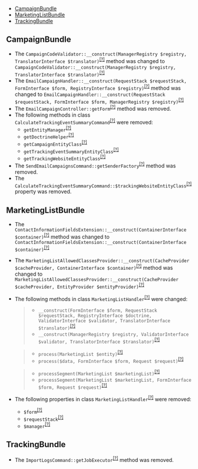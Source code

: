 - [CampaignBundle](#campaignbundle)
- [MarketingListBundle](#marketinglistbundle)
- [TrackingBundle](#trackingbundle)

CampaignBundle
--------------
* The `CampaignCodeValidator::__construct(ManagerRegistry $registry, TranslatorInterface $translator)`<sup>[[?]](https://github.com/oroinc/OroCRMMarketingBundle/tree/4.0.0-rc/src/Oro/Bundle/CampaignBundle/Validator/CampaignCodeValidator.php#L28 "Oro\Bundle\CampaignBundle\Validator\CampaignCodeValidator")</sup> method was changed to `CampaignCodeValidator::__construct(ManagerRegistry $registry, TranslatorInterface $translator)`<sup>[[?]](https://github.com/oroinc/OroCRMMarketingBundle/tree/4.0.0/src/Oro/Bundle/CampaignBundle/Validator/CampaignCodeValidator.php#L28 "Oro\Bundle\CampaignBundle\Validator\CampaignCodeValidator")</sup>
* The `EmailCampaignHandler::__construct(RequestStack $requestStack, FormInterface $form, RegistryInterface $registry)`<sup>[[?]](https://github.com/oroinc/OroCRMMarketingBundle/tree/4.0.0-rc/src/Oro/Bundle/CampaignBundle/Form/Handler/EmailCampaignHandler.php#L31 "Oro\Bundle\CampaignBundle\Form\Handler\EmailCampaignHandler")</sup> method was changed to `EmailCampaignHandler::__construct(RequestStack $requestStack, FormInterface $form, ManagerRegistry $registry)`<sup>[[?]](https://github.com/oroinc/OroCRMMarketingBundle/tree/4.0.0/src/Oro/Bundle/CampaignBundle/Form/Handler/EmailCampaignHandler.php#L34 "Oro\Bundle\CampaignBundle\Form\Handler\EmailCampaignHandler")</sup>
* The `EmailCampaignController::getForm`<sup>[[?]](https://github.com/oroinc/OroCRMMarketingBundle/tree/4.0.0-rc/src/Oro/Bundle/CampaignBundle/Controller/EmailCampaignController.php#L124 "Oro\Bundle\CampaignBundle\Controller\EmailCampaignController::getForm")</sup> method was removed.
* The following methods in class `CalculateTrackingEventSummaryCommand`<sup>[[?]](https://github.com/oroinc/OroCRMMarketingBundle/tree/4.0.0-rc/src/Oro/Bundle/CampaignBundle/Command/CalculateTrackingEventSummaryCommand.php#L172 "Oro\Bundle\CampaignBundle\Command\CalculateTrackingEventSummaryCommand")</sup> were removed:
   - `getEntityManager`<sup>[[?]](https://github.com/oroinc/OroCRMMarketingBundle/tree/4.0.0-rc/src/Oro/Bundle/CampaignBundle/Command/CalculateTrackingEventSummaryCommand.php#L172 "Oro\Bundle\CampaignBundle\Command\CalculateTrackingEventSummaryCommand::getEntityManager")</sup>
   - `getDoctrineHelper`<sup>[[?]](https://github.com/oroinc/OroCRMMarketingBundle/tree/4.0.0-rc/src/Oro/Bundle/CampaignBundle/Command/CalculateTrackingEventSummaryCommand.php#L180 "Oro\Bundle\CampaignBundle\Command\CalculateTrackingEventSummaryCommand::getDoctrineHelper")</sup>
   - `getCampaignEntityClass`<sup>[[?]](https://github.com/oroinc/OroCRMMarketingBundle/tree/4.0.0-rc/src/Oro/Bundle/CampaignBundle/Command/CalculateTrackingEventSummaryCommand.php#L192 "Oro\Bundle\CampaignBundle\Command\CalculateTrackingEventSummaryCommand::getCampaignEntityClass")</sup>
   - `getTrackingEventSummaryEntityClass`<sup>[[?]](https://github.com/oroinc/OroCRMMarketingBundle/tree/4.0.0-rc/src/Oro/Bundle/CampaignBundle/Command/CalculateTrackingEventSummaryCommand.php#L200 "Oro\Bundle\CampaignBundle\Command\CalculateTrackingEventSummaryCommand::getTrackingEventSummaryEntityClass")</sup>
   - `getTrackingWebsiteEntityClass`<sup>[[?]](https://github.com/oroinc/OroCRMMarketingBundle/tree/4.0.0-rc/src/Oro/Bundle/CampaignBundle/Command/CalculateTrackingEventSummaryCommand.php#L208 "Oro\Bundle\CampaignBundle\Command\CalculateTrackingEventSummaryCommand::getTrackingWebsiteEntityClass")</sup>
* The `SendEmailCampaignsCommand::getSenderFactory`<sup>[[?]](https://github.com/oroinc/OroCRMMarketingBundle/tree/4.0.0-rc/src/Oro/Bundle/CampaignBundle/Command/SendEmailCampaignsCommand.php#L94 "Oro\Bundle\CampaignBundle\Command\SendEmailCampaignsCommand::getSenderFactory")</sup> method was removed.
* The `CalculateTrackingEventSummaryCommand::$trackingWebsiteEntityClass`<sup>[[?]](https://github.com/oroinc/OroCRMMarketingBundle/tree/4.0.0-rc/src/Oro/Bundle/CampaignBundle/Command/CalculateTrackingEventSummaryCommand.php#L36 "Oro\Bundle\CampaignBundle\Command\CalculateTrackingEventSummaryCommand::$trackingWebsiteEntityClass")</sup> property was removed.

MarketingListBundle
-------------------
* The `ContactInformationFieldsExtension::__construct(ContainerInterface $container)`<sup>[[?]](https://github.com/oroinc/OroCRMMarketingBundle/tree/4.0.0-rc/src/Oro/Bundle/MarketingListBundle/Twig/ContactInformationFieldsExtension.php#L18 "Oro\Bundle\MarketingListBundle\Twig\ContactInformationFieldsExtension")</sup> method was changed to `ContactInformationFieldsExtension::__construct(ContainerInterface $container)`<sup>[[?]](https://github.com/oroinc/OroCRMMarketingBundle/tree/4.0.0/src/Oro/Bundle/MarketingListBundle/Twig/ContactInformationFieldsExtension.php#L25 "Oro\Bundle\MarketingListBundle\Twig\ContactInformationFieldsExtension")</sup>
* The `MarketingListAllowedClassesProvider::__construct(CacheProvider $cacheProvider, ContainerInterface $container)`<sup>[[?]](https://github.com/oroinc/OroCRMMarketingBundle/tree/4.0.0-rc/src/Oro/Bundle/MarketingListBundle/Provider/MarketingListAllowedClassesProvider.php#L31 "Oro\Bundle\MarketingListBundle\Provider\MarketingListAllowedClassesProvider")</sup> method was changed to `MarketingListAllowedClassesProvider::__construct(CacheProvider $cacheProvider, EntityProvider $entityProvider)`<sup>[[?]](https://github.com/oroinc/OroCRMMarketingBundle/tree/4.0.0/src/Oro/Bundle/MarketingListBundle/Provider/MarketingListAllowedClassesProvider.php#L30 "Oro\Bundle\MarketingListBundle\Provider\MarketingListAllowedClassesProvider")</sup>
* The following methods in class `MarketingListHandler`<sup>[[?]](https://github.com/oroinc/OroCRMMarketingBundle/tree/4.0.0/src/Oro/Bundle/MarketingListBundle/Form/Handler/MarketingListHandler.php#L55 "Oro\Bundle\MarketingListBundle\Form\Handler\MarketingListHandler")</sup> were changed:
  > - `__construct(FormInterface $form, RequestStack $requestStack, RegistryInterface $doctrine, ValidatorInterface $validator, TranslatorInterface $translator)`<sup>[[?]](https://github.com/oroinc/OroCRMMarketingBundle/tree/4.0.0-rc/src/Oro/Bundle/MarketingListBundle/Form/Handler/MarketingListHandler.php#L67 "Oro\Bundle\MarketingListBundle\Form\Handler\MarketingListHandler")</sup>
  > - `__construct(ManagerRegistry $registry, ValidatorInterface $validator, TranslatorInterface $translator)`<sup>[[?]](https://github.com/oroinc/OroCRMMarketingBundle/tree/4.0.0/src/Oro/Bundle/MarketingListBundle/Form/Handler/MarketingListHandler.php#L55 "Oro\Bundle\MarketingListBundle\Form\Handler\MarketingListHandler")</sup>

  > - `process(MarketingList $entity)`<sup>[[?]](https://github.com/oroinc/OroCRMMarketingBundle/tree/4.0.0-rc/src/Oro/Bundle/MarketingListBundle/Form/Handler/MarketingListHandler.php#L87 "Oro\Bundle\MarketingListBundle\Form\Handler\MarketingListHandler")</sup>
  > - `process($data, FormInterface $form, Request $request)`<sup>[[?]](https://github.com/oroinc/OroCRMMarketingBundle/tree/4.0.0/src/Oro/Bundle/MarketingListBundle/Form/Handler/MarketingListHandler.php#L68 "Oro\Bundle\MarketingListBundle\Form\Handler\MarketingListHandler")</sup>

  > - `processSegment(MarketingList $marketingList)`<sup>[[?]](https://github.com/oroinc/OroCRMMarketingBundle/tree/4.0.0-rc/src/Oro/Bundle/MarketingListBundle/Form/Handler/MarketingListHandler.php#L117 "Oro\Bundle\MarketingListBundle\Form\Handler\MarketingListHandler")</sup>
  > - `processSegment(MarketingList $marketingList, FormInterface $form, Request $request)`<sup>[[?]](https://github.com/oroinc/OroCRMMarketingBundle/tree/4.0.0/src/Oro/Bundle/MarketingListBundle/Form/Handler/MarketingListHandler.php#L100 "Oro\Bundle\MarketingListBundle\Form\Handler\MarketingListHandler")</sup>

* The following properties in class `MarketingListHandler`<sup>[[?]](https://github.com/oroinc/OroCRMMarketingBundle/tree/4.0.0-rc/src/Oro/Bundle/MarketingListBundle/Form/Handler/MarketingListHandler.php#L38 "Oro\Bundle\MarketingListBundle\Form\Handler\MarketingListHandler")</sup> were removed:
   - `$form`<sup>[[?]](https://github.com/oroinc/OroCRMMarketingBundle/tree/4.0.0-rc/src/Oro/Bundle/MarketingListBundle/Form/Handler/MarketingListHandler.php#L38 "Oro\Bundle\MarketingListBundle\Form\Handler\MarketingListHandler::$form")</sup>
   - `$requestStack`<sup>[[?]](https://github.com/oroinc/OroCRMMarketingBundle/tree/4.0.0-rc/src/Oro/Bundle/MarketingListBundle/Form/Handler/MarketingListHandler.php#L43 "Oro\Bundle\MarketingListBundle\Form\Handler\MarketingListHandler::$requestStack")</sup>
   - `$manager`<sup>[[?]](https://github.com/oroinc/OroCRMMarketingBundle/tree/4.0.0-rc/src/Oro/Bundle/MarketingListBundle/Form/Handler/MarketingListHandler.php#L48 "Oro\Bundle\MarketingListBundle\Form\Handler\MarketingListHandler::$manager")</sup>

TrackingBundle
--------------
* The `ImportLogsCommand::getJobExecutor`<sup>[[?]](https://github.com/oroinc/OroCRMMarketingBundle/tree/4.0.0-rc/src/Oro/Bundle/TrackingBundle/Command/ImportLogsCommand.php#L162 "Oro\Bundle\TrackingBundle\Command\ImportLogsCommand::getJobExecutor")</sup> method was removed.

